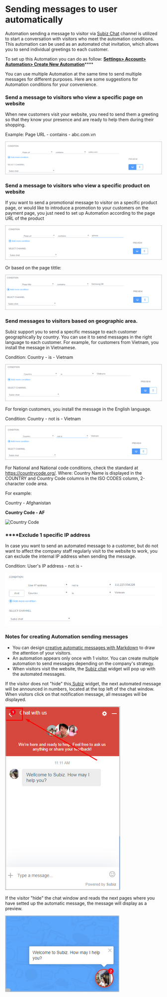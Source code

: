 # Sending messages to user automatically

Automation sending a message to visitor via [Subiz Chat](https://subiz.com/live-chat.html) channel is utilized to start a conversation with visitors who meet the automation conditions. This automation can be used as an  automated chat invitation, which allows you to send individual greetings to each customer.

To set up this Automation  you can do as follow:  [**Settings&gt; Account&gt; Automation&gt; Create New Automation**](https://app.subiz.com/settings/automation-list)\*\*\*\*

You can use multiple Automation at the same time to send multiple messages for different purposes. Here are some suggestions for Automation conditions for your convenience.

### Send a message to visitors who view a specific page on website

When new customers visit your website, you need to send them a greeting so that they know your presence and are ready to help them during their shopping.

Example: Page URL - contains - abc.com.vn

![Send a message based on URL page](../../.gitbook/assets/page-url.png)

### Send a message to visitors who view a specific product on website

If you want to send a promotional message to visitor on a specific product page, or would like to introduce a promotion to your customers on the payment page, you just need to set up Automation according to the page URL of the product 

![Send a message based on Product URL page](../../.gitbook/assets/2018-08-21_14-24.png)

Or based on the page tittle:

![Send a message based on page tittle](../../.gitbook/assets/page-tittle.png)

### Send messages to visitors based on geographic area.

Subiz support you to send a specific message to each customer geographically by country. You can use it to send messages in the right language to each customer. For example, for customers from Vietnam, you install the message in Vietnamese.

Condition: Country - is - Vietnam

![Send a message to Vietnamese visitors](../../.gitbook/assets/country.png)

For foreign customers, you install the message in the English language.

Condition: Country - not is - Vỉetnam

![Send a message to foreign visitors](../../.gitbook/assets/foreign.png)

For National and National code conditions, check the standard at https://countrycode.org/. Where: Country Name is displayed in the COUNTRY and Country Code columns in the ISO CODES column, 2-character code area.

For example:

Country - Afghanistan

**Country Code - AF**

![Country Code](https://lh3.googleusercontent.com/dzMT6eRcLRD_ljJA_GlIYbAZmR-QGIP2fy2HY3RmSaS47EiDVyMAGzDGl3GZtt1VAbhodM0I-pIREJXrBCewG67QmYPJ5udLDpZnfq6FTobbtXae6oxiGqEiDAer7_qBd-76xC8A)

### **​**Exclude 1 specific IP address

In case you want to send an automated message to a customer, but do not want to affect the company staff regularly visit to the website to work, you can exclude the internal IP address when sending the message.

Condition: User's IP address - not is -

![Except from an IP address](../../.gitbook/assets/ip.png)

### Notes for creating Automation sending messages

* You can design [creative automatic messages with Markdown](https://help-en.subiz.com/optimise-the-use-of-subiz/how-to-enhance-interactions/create-automation-message-with-markdown) to draw the attention of your visitors.
* An automation appears only once with 1 visitor. You can create multiple automation to send messages depending on the company's strategy.
* When visitors visit the website, the [Subiz chat](https://subiz.com/live-chat.html) widget will pop up with the automated messages.

If the visitor does not "hide" this[ Subiz](https://subiz.com/en) widget, the next automated message will be announced in numbers, located at the top left of the chat window. When visitors click on that notification message, all messages will be displayed.

![The message in the chat window is not hidden](../../.gitbook/assets/4%20%282%29.png)

If the visitor "hide" the chat window and reads the next pages where you have setted up the automatic message, the message will display as a preview.

![The message appears when the client hides the chat window](../../.gitbook/assets/5.png)











  






